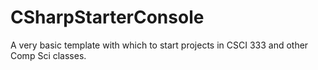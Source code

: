 # CSharpStarterConsole
A very basic template with which to start projects in CSCI 333 and other Comp Sci classes.
